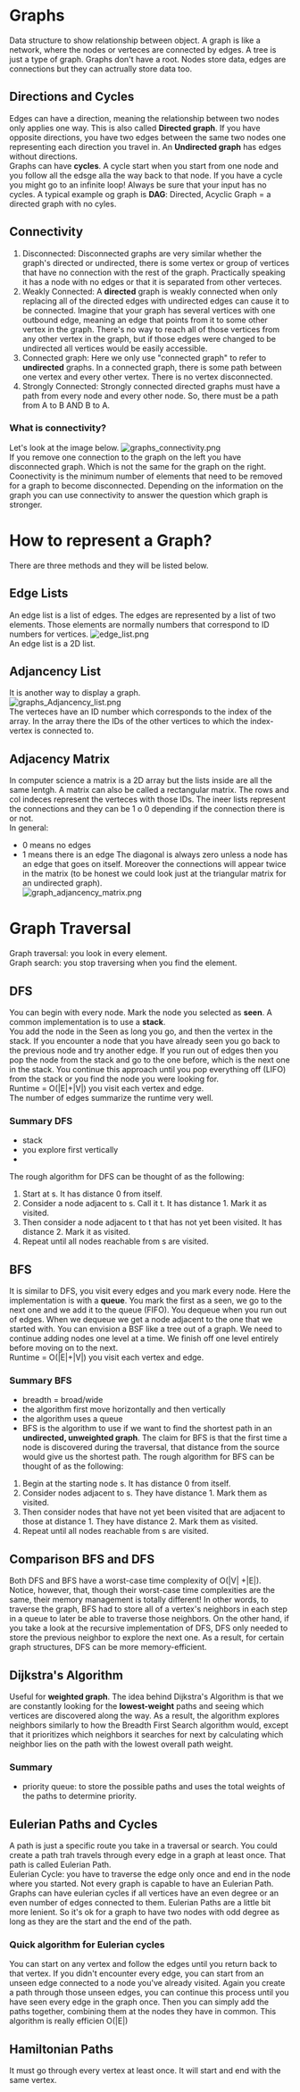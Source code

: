 # Graphs
Data structure to show relationship between object.
A graph is like a network, where the nodes or verteces are connected by edges. A tree is just a type of graph.
Graphs don't have a root. Nodes store data, edges are connections but they can actrually store data too.

## Directions and Cycles
Edges can have a direction, meaning the relationship between two nodes only applies one way. This is also called **Directed graph**. If you have opposite directions, you have two edges between the same two nodes one representing each direction you travel in. An **Undirected graph** has edges without directions.<br/>
Graphs can have **cycles**. A cycle start when you start from one node and you follow all the edsge alla the way back to that node. If you have a cycle you might go to an infinite loop! Always be sure that your input has no cycles. A typical example og graph is **DAG**: Directed, Acyclic Graph = a directed graph with no cyles.

## Connectivity
1. Disconnected: Disconnected graphs are very similar whether the graph's directed or undirected, there is some vertex or group of vertices that have no connection with the rest of the graph. Practically speaking it has a node with no edges or that it is separated from other verteces.
1. Weakly Connected: A **directed** graph is weakly connected when only replacing all of the directed edges with undirected edges can cause it to be connected. Imagine that your graph has several vertices with one outbound edge, meaning an edge that points from it to some other vertex in the graph. There's no way to reach all of those vertices from any other vertex in the graph, but if those edges were changed to be undirected all vertices would be easily accessible.
1. Connected graph: Here we only use "connected graph" to refer to **undirected** graphs. In a connected graph, there is some path between one vertex and every other vertex. There is no vertex disconnected.
1. Strongly Connected: Strongly connected directed graphs must have a path from every node and every other node. So, there must be a path from A to B AND B to A. <br/>
### What is connectivity?
Let's look at the image below.
![graphs_connectivity.png](/dsa_doc/imgs/graphs_connectivity.png "graphs_connectivity.png")<br/>
If you remove one connection to the graph on the left you have disconnected graph. Which is not the same for the graph on the right.
Coonectivity is the minimum number of elements that need to be removed for a graph to become disconnected. Depending on the information on the graph you can use connectivity to answer the question which graph is stronger.

# How to represent a Graph?
There are three methods and they will be listed below.

## Edge Lists
An edge list is a list of edges. The edges are represented by a 
list of two elements.  Those elements are normally numbers that correspond to ID numbers for vertices.
![edge_list.png](/dsa_doc/imgs/edge_list.png "edge_list.png")<br/>
An edge list is a 2D list.

## Adjancency List
It is another way to display a graph.<br/>
![graphs_Adjancency_list.png](/dsa_doc/imgs/graphs_Adjancency_list.png "graphs_Adjancency_list.png")<br/>
The verteces have an ID number which corresponds to the index of the array. In the array there the IDs of the other vertices to which the index-vertex is connected to. 

## Adjacency Matrix
In computer science a matrix is a 2D array but the lists inside are all the same lentgh. A matrix can also be called a rectangular matrix. The rows and col indeces represent the verteces with those IDs. The ineer lists represent the connections and they can be 1 o 0 depending if the connection there is or not.<br/>
In general:
- 0 means no edges
- 1 means there is an edge
The diagonal is always zero unless a node has an edge that goes on itself. Moreover the connections will appear twice in the matrix (to be honest we could look just at the triangular matrix for an undirected graph).<br/>
![graph_adjancency_matrix.png](/dsa_doc/imgs/graph_adjancency_matrix.png "graph_adjancency_matrix.png")<br/>

# Graph Traversal
Graph traversal: you look in every element.<br/>
Graph search: you stop traversing when you find the element.<br/>
## DFS
You can begin with every node. Mark the node you selected as **seen**. A common implementation is to use a **stack**.<br/>
You add the node in the Seen as long you go, and then the vertex in the stack. If you encounter a node that you have already seen you go back to the previous node and try another edge. If you run out of edges then you pop the node from the stack and go to the one before, which is  the next one in the stack. You continue this approach until you pop everything off (LIFO) from the stack or you find the node you were looking for.<br/>
Runtime = O(|E|+|V|) you visit each vertex and edge.<br/>
The number of edges summarize the runtime very well.<br/>
### Summary DFS
- stack
- you explore first vertically
- 

The rough algorithm for DFS can be thought of as the following:

1. Start at s. It has distance 0 from itself.
1. Consider a node adjacent to s. Call it t. It has distance 1. Mark it as visited.
1. Then consider a node adjacent to t that has not yet been visited. It has distance 2. Mark it as visited.
1. Repeat until all nodes reachable from s﻿ are visited.
## BFS
It is similar to DFS, you visit every edges and you mark every node. Here the implementation is with a **queue**.
You mark the first as a seen, we go to the next one and we add it to the queue (FIFO). You dequeue when you run out of edges. When we dequeue we get a node adjacent to the one that we started with. You can envision a BSF like a tree out of a graph. We need to continue adding nodes one level at a time. We finish off one level entirely before moving on to the next.<br>
Runtime = O(|E|+|V|) you visit each vertex and edge.<br/>

### Summary BFS
- breadth = broad/wide
- the algorithm first move horizontally and then vertically
- the algorithm uses a queue
- BFS is the algorithm to use if we want to find the shortest path in an **undirected, unweighted graph**. The claim for BFS is that the first time a node is discovered during the traversal, that distance from the source would give us the shortest path.
The rough algorithm for BFS can be thought of as the following:

1. Begin at the starting node s. It has distance 0 from itself.
1. Consider nodes adjacent to s. They have distance 1. Mark them as visited.
1. Then consider nodes that have not yet been visited that are adjacent to those at distance 1. They have distance 2. Mark them as visited.
1. Repeat until all nodes reachable from s are visited.

## Comparison BFS and DFS
Both DFS and BFS have a worst-case time complexity of O(|V| +|E|).<br/>
Notice, however, that, though their worst-case time complexities are the same, their memory management is totally different! In other words, to traverse the graph, BFS had to store all of a vertex's neighbors in each step in a queue to later be able to traverse those neighbors. On the other hand, if you take a look at the recursive implementation of DFS, DFS only needed to store the previous neighbor to explore the next one. As a result, for certain graph structures, DFS can be more memory-efficient.

## Dijkstra's Algorithm
Useful for **weighted graph**.
The idea behind Dijkstra's Algorithm is that we are constantly looking for the **lowest-weight** paths and seeing which vertices are discovered along the way. As a result, the algorithm explores neighbors similarly to how the Breadth First Search algorithm would, except that it prioritizes which neighbors it searches for next by calculating which neighbor lies on the path with the lowest overall path weight.
### Summary
- priority queue: to store the possible paths and uses the total weights of the paths to determine priority.
## Eulerian Paths and Cycles
A path is just a specific route you take in a traversal or search. You could create a path trah travels through every edge in a graph at least once. That path is called Eulerian Path.<br/>
Eulerian Cycle: you have to traverse the edge only once and end in the node where you started. Not every graph is capable to have an Eulerian Path. Graphs can have eulerian cycles if all vertices have an even degree or an even number of edges connected to them. Eulerian Paths are a little bit more lenient. So it's ok for a graph to have two nodes with odd degree as long as they are the start and the end of the path.

### Quick algorithm for Eulerian cycles
You can start on any vertex and follow the edges until you return back to that vertex. If you didn't encounter every edge, you can start from an unseen edge connected to a node you've already visited. Again you create a path through those unseen edges, you can continue this process until you have seen every edge in the graph once. Then you can simply add the paths together, combining them at the nodes they have in common. This algorithm is really efficien O(|E|)

## Hamiltonian Paths
It must go through every vertex at least once. It will start and end with the same vertex.